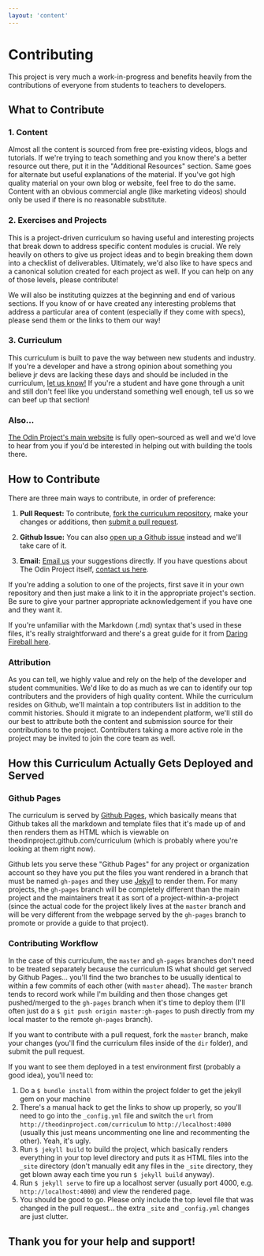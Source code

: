 ```yaml
---
layout: 'content'
---
```

# Contributing

This project is very much a work-in-progress and benefits heavily from the contributions of everyone from students to teachers to developers.  

## What to Contribute

### 1. Content

Almost all the content is sourced from free pre-existing videos, blogs and tutorials.  If we're trying to teach something and you know there's a better resource out there, put it in the "Additional Resources" section.  Same goes for alternate but useful explanations of the material.  If you've got high quality material on your own blog or website, feel free to do the same.  Content with an obvious commercial angle (like marketing videos) should only be used if there is no reasonable substitute.

### 2. Exercises and Projects

This is a project-driven curriculum so having useful and interesting projects that break down to address specific content modules is crucial.  We rely heavily on others to give us project ideas and to begin breaking them down into a checklist of deliverables.  Ultimately, we'd also like to have specs and a canonical solution created for each project as well.  If you can help on any of those levels, please contribute!

We will also be instituting quizzes at the beginning and end of various sections.  If you know of or have created any interesting problems that address a particular area of content (especially if they come with specs), please send them or the links to them our way!

### 3. Curriculum

This curriculum is built to pave the way between new students and industry.  If you're a developer and have a strong opinion about something you believe jr devs are lacking these days and should be included in the curriculum, [let us know!](mailto:feeback@theodinproject.com)  If you're a student and have gone through a unit and still don't feel like you understand something well enough, tell us so we can beef up that section!

### Also...

[The Odin Project's main website](http://theodinproject.com) is fully open-sourced as well and we'd love to hear from you if you'd be interested in helping out with building the tools there.


## How to Contribute

There are three main ways to contribute, in order of preference:

1. **Pull Request:**  To contribute, [fork the curriculum repository](https://help.github.com/articles/fork-a-repo), make your changes or additions, then [submit a pull request](https://help.github.com/articles/using-pull-requests).

2. **Github Issue:** You can also [open up a Github issue](https://github.com/TheOdinProject/curriculum/issues) instead and we'll take care of it.

3. **Email:** [Email us](mailto:curriculum@theodinproject.com) your suggestions directly.  If you have questions about The Odin Project itself, [contact us here](mailto:curriculum@theodinproject.com).

If you're adding a solution to one of the projects, first save it in your own repository and then just make a link to it in the appropriate project's section.  Be sure to give your partner appropriate acknowledgement if you have one and they want it.

If you're unfamiliar with the Markdown (.md) syntax that's used in these files, it's really straightforward and there's a great guide for it from [Daring Fireball here](http://daringfireball.net/projects/markdown/syntax).

### Attribution

As you can tell, we highly value and rely on the help of the developer and student communities.  We'd like to do as much as we can to identify our top contributers and the providers of high quality content.  While the curriculum resides on Github, we'll maintain a top contributers list in addition to the commit histories.  Should it migrate to an independent platform, we'll still do our best to attribute both the content and submission source for their contributions to the project.  Contributers taking a more active role in the project may be invited to join the core team as well.

## How this Curriculum Actually Gets Deployed and Served

### Github Pages 

The curriculum is served by [Github Pages](http://pages.github.com/), which basically means that Github takes all the markdown and template files that it's made up of and then renders them as HTML which is viewable on theodinproject.github.com/curriculum (which is probably where you're looking at them right now).

Github lets you serve these "Github Pages" for any project or organization account so they have you put the files you want rendered in a branch that must be named `gh-pages` and they use [Jekyll](http://jekyllrb.com/) to render them.  For many projects, the `gh-pages` branch will be completely different than the main project and the maintainers treat it as sort of a project-within-a-project (since the actual code for the project likely lives at the `master` branch and will be very different from the webpage served by the `gh-pages` branch to promote or provide a guide to that project).  
### Contributing Workflow

In the case of this curriculum, the `master` and `gh-pages` branches don't need to be treated separately because the curriculum IS what should get served by Github Pages... you'll find the two branches to be usually identical to within a few commits of each other (with `master` ahead).  The `master` branch tends to record work while I'm building and then those changes get pushed/merged to the `gh-pages` branch when it's time to deploy them (I'll often just do a `$ git push origin master:gh-pages` to push directly from my local master to the remote `gh-pages` branch).  

If you want to contribute with a pull request, fork the `master` branch, make your changes (you'll find the curriculum files inside of the `dir` folder), and submit the pull request.  

If you want to see them deployed in a test environment first (probably a good idea), you'll need to:

1. Do a `$ bundle install` from within the project folder to get the jekyll gem on your machine
2. There's a manual hack to get the links to show up properly, so you'll need to go into the `_config.yml` file and switch the `url` from `http://theodinproject.com/curriculum` to `http://localhost:4000` (usually this just means uncommenting one line and recommenting the other).  Yeah, it's ugly.
2. Run `$ jekyll build` to build the project, which basically renders everything in your top level directory and puts it as HTML files into the `_site` directory (don't manually edit any files in the `_site` directory, they get blown away each time you run `$ jekyll build` anyway).  
3. Run `$ jekyll serve` to fire up a localhost server (usually port 4000, e.g. `http://localhost:4000`) and view the rendered page.
4. You should be good to go.  Please only include the top level file that was changed in the pull request... the extra `_site` and `_config.yml` changes are just clutter.

## Thank you for your help and support!








